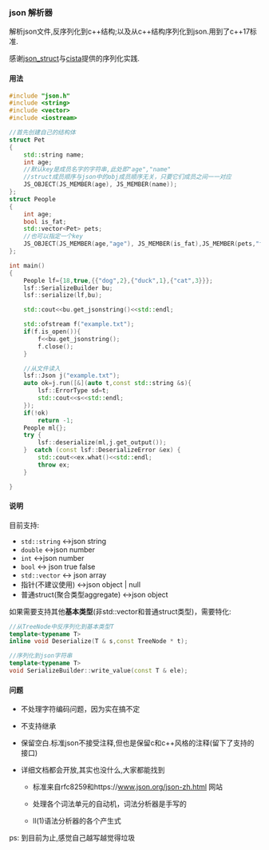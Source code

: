 ### json 解析器

解析json文件,反序列化到c++结构;以及从c++结构序列化到json.用到了c++17标准.

感谢[json_struct](https://github.com/jorgen/json_struct)与[cista](https://github.com/felixguendling/cista)提供的序列化实践.

#### 用法 ####

```cpp
#include "json.h"
#include <string>
#include <vector>
#include <iostream>

//首先创建自己的结构体
struct Pet
{
    std::string name;
    int age;
    //默认key是成员名字的字符串,此处即"age","name"
    //struct成员顺序与json中的obj成员顺序无关，只要它们成员之间一一对应
    JS_OBJECT(JS_MEMBER(age), JS_MEMBER(name));
};
struct People
{
    int age;
    bool is_fat;
    std::vector<Pet> pets;
    //也可以指定一个key
    JS_OBJECT(JS_MEMBER(age,"age"), JS_MEMBER(is_fat),JS_MEMBER(pets,"friends"));
};

int main()
{
    People lf={18,true,{{"dog",2},{"duck",1},{"cat",3}}};
    lsf::SerializeBuilder bu;
    lsf::serialize(lf,bu);

    std::cout<<bu.get_jsonstring()<<std::endl;

    std::ofstream f("example.txt");
    if(f.is_open()){
        f<<bu.get_jsonstring();
        f.close();
    }

    //从文件读入
    lsf::Json j("example.txt");
    auto ok=j.run([&](auto t,const std::string &s){
        lsf::ErrorType sd=t;
        std::cout<<s<<std::endl;
    });
    if(!ok)
        return -1;
    People ml{};
    try {
        lsf::deserialize(ml,j.get_output());
    }  catch (const lsf::DeserializeError &ex) {
        std::cout<<ex.what()<<std::endl;
        throw ex;
    }

}
```

#### 说明 ####

目前支持:

* `std::string`   <->json string
* `double`  <->json number
* `int`  <->json number
* `bool`   <-> json true false
* `std::vector`  <-> json array
* 指针(不建议使用) <->json object | null
* 普通struct(聚合类型aggregate)  <->json object

如果需要支持其他**基本类型**(非std::vector和普通struct类型)，需要特化:

```cpp
//从TreeNode中反序列化到基本类型T
template<typename T>
inline void Deserialize(T & s,const TreeNode * t);

//序列化到json字符串
template<typename T>
void SerializeBuilder::write_value(const T & ele);
```

#### 问题 ####

- 不处理字符编码问题，因为实在搞不定
- 不支持继承
- 保留空白.标准json不接受注释,但也是保留c和c++风格的注释(留下了支持的接口)
- 详细文档都会开放,其实也没什么,大家都能找到

    - 标准来自rfc8259和https://www.json.org/json-zh.html 网站

    - 处理各个词法单元的自动机，词法分析器是手写的
    
    - ll(1)语法分析器的各个产生式

ps: 到目前为止,感觉自己越写越觉得垃圾
